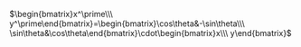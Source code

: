  $\begin{bmatrix}x^\prime\\\ y^\prime\end{bmatrix}=\begin{bmatrix}\cos\theta&-\sin\theta\\\ \sin\theta&\cos\theta\end{bmatrix}\cdot\begin{bmatrix}x\\\ y\end{bmatrix}$   
  
